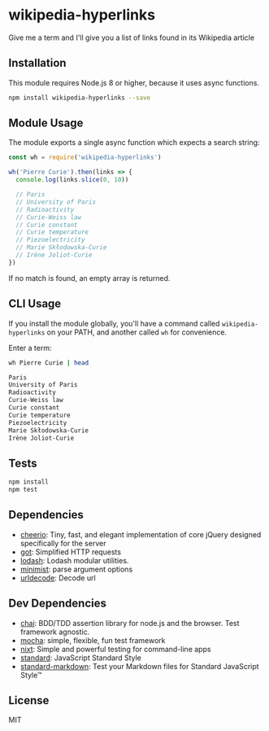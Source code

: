 # wikipedia-hyperlinks 

Give me a term and I&#39;ll give you a list of links found in its Wikipedia article

## Installation

This module requires Node.js 8 or higher, because it uses async functions.

```sh
npm install wikipedia-hyperlinks --save
```

## Module Usage

The module exports a single async function which expects a search string:

```js
const wh = require('wikipedia-hyperlinks')

wh('Pierre Curie').then(links => {
  console.log(links.slice(0, 10))

  // Paris
  // University of Paris
  // Radioactivity
  // Curie-Weiss law
  // Curie constant
  // Curie temperature
  // Piezoelectricity
  // Marie Skłodowska-Curie
  // Irène Joliot-Curie
})
```

If no match is found, an empty array is returned.

## CLI Usage

If you install the module globally, you'll have a command called 
`wikipedia-hyperlinks` on your PATH, and another called `wh` for convenience.

Enter a term:

```sh
wh Pierre Curie | head

Paris
University of Paris
Radioactivity
Curie-Weiss law
Curie constant
Curie temperature
Piezoelectricity
Marie Skłodowska-Curie
Irène Joliot-Curie
```

## Tests

```sh
npm install
npm test
```

## Dependencies

- [cheerio](https://github.com/cheeriojs/cheerio): Tiny, fast, and elegant implementation of core jQuery designed specifically for the server
- [got](): Simplified HTTP requests
- [lodash](): Lodash modular utilities.
- [minimist](https://github.com/substack/minimist): parse argument options
- [urldecode](https://github.com/zhiyelee/urldecode): Decode url

## Dev Dependencies

- [chai](https://github.com/chaijs/chai): BDD/TDD assertion library for node.js and the browser. Test framework agnostic.
- [mocha](https://github.com/mochajs/mocha): simple, flexible, fun test framework
- [nixt](https://github.com/vesln/nixt): Simple and powerful testing for command-line apps
- [standard](https://github.com/standard/standard): JavaScript Standard Style
- [standard-markdown](): Test your Markdown files for Standard JavaScript Style™


## License

MIT
